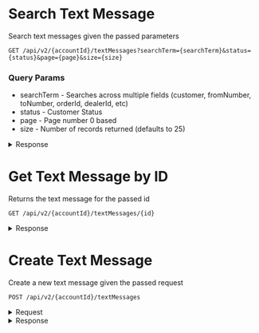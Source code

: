 # Search Text Message

Search text messages given the passed parameters
```
GET /api/v2/{accountId}/textMessages?searchTerm={searchTerm}&status={status}&page={page}&size={size}
```

### Query Params
* searchTerm - Searches across multiple fields (customer, fromNumber, toNumber, orderId, dealerId, etc)
* status - Customer Status
* page - Page number 0 based
* size - Number of records returned (defaults to 25)
<details><summary>Response</summary>

```json
{
  "last": false,
  "totalElements": 20,
  "totalPages": 7,
  "size": 3,
  "number": 0,
  "sort": null,
  "first": true,
  "numberOfElements": 3,
  "content": [
    {
      "id": 4355,
      "createDate": 1550697081222,
      "updateDate": 1550697081222,
      "textConversation": 436,
      "customer": 834,
      "dateTimeSent": 1550697081222,
      "status": "ACTIVE",
      "direction": "outbound",
      "message": "Please review the video link I texted earlier.",
      "smsMessageSid": "SM4a8de52de4314849a4e6ccb3b4e510f5",
      "customersMobileNumber": "508-523-5151",
      "orderId": 55,
      "dealerId": 41,
      "serviceAdvisor": 223,
      "from": "(781) 819-0125",
      "to": "508-523-5151",
      "conversation": 877,
      "displayDateTimeSent": "12:11PM/20-Feb",
      "displayMessageTimeDateSent": "12:11PM (02/20/19)",
      "displayTimeSent": "12:11PM",
      "displayDateSent": "Today",
      "displayMessageDate": "20-Feb, 12:11PM",
      "initialOutboundFullMessage": "From Mazda: Please review the video link I texted earlier. Reply STOP to opt out."
    }
  ]
}
```
</details>

# Get Text Message by ID

Returns the text message for the passed id
```
GET /api/v2/{accountId}/textMessages/{id}
```
<details><summary>Response</summary>

```json
{
  "id": 4355,
  "createDate": 1550697081222,
  "updateDate": 1550697081222,
  "textConversation": 436,
  "customer": 834,
  "dateTimeSent": 1550697081222,
  "status": "ACTIVE",
  "direction": "outbound",
  "message": "Please review the video link I texted earlier.",
  "smsMessageSid": "SM4a8de52de4314849a4e6ccb3b4e510f5",
  "customersMobileNumber": "508-523-5151",
  "orderId": 55,
  "dealerId": 41,
  "serviceAdvisor": 223,
  "from": "(781) 819-0125",
  "to": "508-523-5151",
  "conversation": 877,
  "displayDateTimeSent": "12:11PM/20-Feb",
  "displayMessageTimeDateSent": "12:11PM (02/20/19)",
  "displayTimeSent": "12:11PM",
  "displayDateSent": "Today",
  "displayMessageDate": "20-Feb, 12:11PM",
  "initialOutboundFullMessage": "From Mazda: Please review the video link I texted earlier. Reply STOP to opt out."
}
```
</details>

# Create Text Message

Create a new text message given the passed request
```
POST /api/v2/{accountId}/textMessages
```
<details><summary>Request</summary>

```json
{
  "customer": 834,
  "message": "Please review the video link I texted earlier."
  "customersMobileNumber": "508-523-5151",
  "orderId": 55,
  "dealerId": 41,
  "serviceAdvisor": 223,
  "from": "(781) 819-0125",
  "to": "508-523-5151"
}

```
</details>

<details><summary>Response</summary>

```json
{
  "id": 4355,
  "createDate": 1550697081222,
  "updateDate": 1550697081222,
  "textConversation": 436,
  "customer": 834,
  "dateTimeSent": 1550697081222,
  "status": "ACTIVE",
  "direction": "outbound",
  "message": "Please review the video link I texted earlier.",
  "smsMessageSid": "SM4a8de52de4314849a4e6ccb3b4e510f5",
  "customersMobileNumber": "508-523-5151",
  "orderId": 55,
  "dealerId": 41,
  "serviceAdvisor": 223,
  "from": "(781) 819-0125",
  "to": "508-523-5151",
  "conversation": 877,
  "displayDateTimeSent": "12:11PM/20-Feb",
  "displayMessageTimeDateSent": "12:11PM (02/20/19)",
  "displayTimeSent": "12:11PM",
  "displayDateSent": "Today",
  "displayMessageDate": "20-Feb, 12:11PM",
  "initialOutboundFullMessage": "From Mazda: Please review the video link I texted earlier. Reply STOP to opt out."
}
```
</details>
